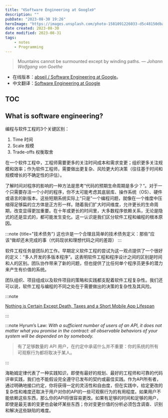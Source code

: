 ```yaml
---
title: "《Software Engineering at Google》"
description: ""
pubDate: "2023-08-30 19:26"
heroImage: "https://images.unsplash.com/photo-1581091226033-d5c48150dbaa?ixlib=rb-4.0.3&ixid=M3wxMjA3fDB8MHxwaG90by1wYWdlfHx8fGVufDB8fHx8fA%3D%3D&auto=format&fit=crop&w=1200&q=80"
date created: 2023-08-30
date modified: 2023-08-31
tags: 
    - notes
    - Programming
---
```


> Mountains cannot be surmounted except by winding paths.
> — <cite>Johann Wolfgang von Goethe</cite>

- 在线版本：[abseil / Software Engineering at Google](https://abseil.io/resources/swe-book)。
- 中文翻译：[Software Engineering at Google](https://qiangmzsx.github.io/Software-Engineering-at-Google/#/)


## TOC



## What is software engineering?

编程与软件工程的3个关键区别：
1. Time 时间
2. Scale 规模
3. Trade-offs 权衡取舍

在一个软件工程中，工程师需要更多的关注时间成本和需求变更；组织更多关注规模和效率；作为软件工程师，需要做出更复杂、风险更大的决策（往往基于时间和规模增长的不确定性的评估）。


了解时间对程序的影响的一种方法是思考“代码的预期生命周期是多少？“。对于一个只需要存活一个小时的程序，你不太可能考虑其底层库、操作系统（OS）、硬件或语言的新版本。这些短期系统实际上“只是”一个编程问题，就像在一个维度中压缩得足够扁的立方体是正方形一样。随着我们扩大时间维度，允许更长的生命周期，改变显得更加重要。在十年或更长的时间里，大多数程序依赖关系，无论是隐式的还是显式的，都可能发生变化。这一认识是我们区分软件工程和编程的根本原因。

:::note {title="技术债务"}
这也许是一个合理且简单的技术债务定义：那些”应该“做却还未完成的事（代码现状和理想代码之间的差距）
:::

软件工程任务是团队的工作。早期定义软件工程的尝试为这一观点提供了一个很好的定义：“多人开发的多版本程序”。这表明软件工程和程序设计之间的区别是时间和人的区别。团队协作带来了新的问题，但也提供了比任何单个程序员更多的潜力来产生有价值的系统。

团队组织、项目组成以及软件项目的策略和实践都支配着软件工程复杂性。我们还可以说，软件工程与编程的不同之处在于需要做出的决策的复杂性及其风险。

:::note

[Nothing is Certain Except Death, Taxes and a Short Mobile App Lifespan](https://blog.axway.com/learning-center/software-development/api-development/nothing-is-certain-except-death-taxes-and-a-short-mobile-app-lifespan-2)

:::

:::note
Hyrum’s Law: *With a sufficient number of users of an API, it does not matter what you promise in the contract: all observable behaviors of your system will be depended on by somebody.*

>有了足够数量的 API 用户，在约定中承诺什么并不重要：你的系统的所有可观察行为都将取决于某人。

:::

海勒姆定律代表了一种实践知识，即使有最好的规划、最好的工程师和可靠的代码评审实践，我们也不能假设完全遵守已发布的契约或最佳实践。作为API所有者，通过明确地接口约定，你将获得一定的灵活性和自由度，但在实践中，给定更改的复杂性和难度还取决于用户对你的API的一些可观察行为的有用程度。如果用户不能依赖这些东西，那么你的API将很容易更改。如果有足够的时间和足够的用户，即使是最无害的变更也会破坏某些东西；你对变更价值的分析必须包含调查、识别和解决这些缺陷的难度。



